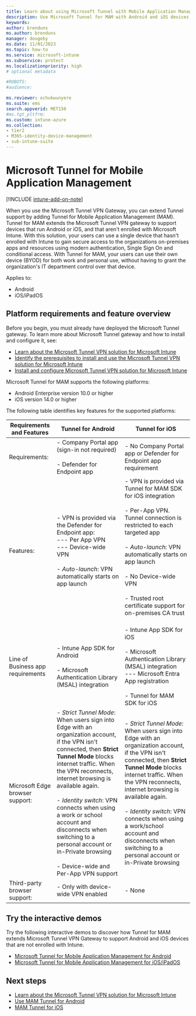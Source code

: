 ```yaml
---
title: Learn about using Microsoft Tunnel with Mobile Application Management
description: Use Microsoft Tunnel for MAM with Android and iOS devices. Tunnel support for MAM expands access to your organizational resources for devices that can't or haven't enrolled with Microsoft Intune.
keywords:
author: brenduns
ms.author: brenduns
manager: dougeby
ms.date: 11/01/2023
ms.topic: how-to
ms.service: microsoft-intune
ms.subservice: protect
ms.localizationpriority: high
# optional metadata

#ROBOTS:
#audience:

ms.reviewer: ochukwunyere
ms.suite: ems
search.appverid: MET150
#ms.tgt_pltfrm:
ms.custom: intune-azure
ms.collection:
- tier2
- M365-identity-device-management
- sub-intune-suite
---
```


# Microsoft Tunnel for Mobile Application Management

[!INCLUDE [intune-add-on-note](../includes/intune-plan2-suite-note.md)]

When you use the Microsoft Tunnel VPN Gateway, you can extend Tunnel support by adding Tunnel for Mobile Application Management (MAM). Tunnel for MAM extends the Microsoft Tunnel VPN gateway to support devices that run Android or iOS, and that aren't enrolled with Microsoft Intune. With this solution, your users can use a single device that hasn't enrolled with Intune to gain secure access to the organizations on-premises apps and resources using modern authentication, Single Sign On and conditional access. With Tunnel for MAM, your users can use their own device (BYOD) for both work and personal use, without having to grant the organization's IT department control over that device.

Applies to:

- Android
- iOS/iPadOS

## Platform requirements and feature overview

Before you begin, you must already have deployed the Microsoft Tunnel gateway. To learn more about Microsoft Tunnel gateway and how to install and configure it,  see:

- [Learn about the Microsoft Tunnel VPN solution for Microsoft Intune](../protect/microsoft-tunnel-overview.md)
- [Identify the prerequisites to install and use the Microsoft Tunnel VPN solution for Microsoft Intune](../protect/microsoft-tunnel-prerequisites.md)
- [Install and configure Microsoft Tunnel VPN solution for Microsoft Intune](../protect/microsoft-tunnel-configure.md)

Microsoft Tunnel for MAM supports the following platforms:

- Android Enterprise version 10.0 or higher
- iOS version 14.0 or higher

The following table identifies key features for the supported platforms:

| Requirements and Features        |Tunnel for Android     | Tunnel for iOS           |
|------------------|-----------------------|--------------------------|
| Requirements:    | - Company Portal app (sign-in not required)</br></br> - Defender for Endpoint app     | - No Company Portal app or Defender for Endpoint app requirement   |
| Features:        | - VPN is provided via the Defender for Endpoint app: </br> --- Per App VPN </br> --- Device-wide VPN </br></br> - *Auto-launch*: VPN automatically starts on app launch   | - VPN is provided via Tunnel for MAM SDK for iOS integration </br></br> - Per-App VPN. Tunnel connection is restricted to each targeted app </br></br> - *Auto-launch*: VPN automatically starts on app launch </br></br>   -  No Device-wide VPN </br></br> - Trusted root certificate support for on-premises CA trust </br></br>  |
| Line of Business app requirements| - Intune App SDK for Android </br></br> - Microsoft Authentication Library (MSAL) integration  | - Intune App SDK for iOS  </br></br> - Microsoft Authentication Library (MSAL) integration </br> --- Microsoft Entra App registration </br></br> - Tunnel for MAM SDK for iOS    |
| Microsoft Edge browser support:| - *Strict Tunnel Mode*: When users sign into Edge with an organization account, if the VPN isn't connected, then **Strict Tunnel Mode** blocks internet traffic. When the VPN reconnects, internet browsing is available again. </br></br> - *Identity switch*: VPN connects when using a work or school account and disconnects when switching to a personal account or in-Private browsing </br></br> - Device-wide and Per-App VPN support  | - *Strict Tunnel Mode*: When users sign into Edge with an organization account, if the VPN isn't connected, then **Strict Tunnel Mode** blocks internet traffic. When the VPN reconnects, internet browsing is available again. </br></br> - *Identity switch*: VPN connects when using a work/school account and disconnects when switching to a personal account or in-Private browsing   |
| Third-party browser support:     | - Only with device-wide VPN enabled  | - None  |

## Try the interactive demos

Try the following interactive demos to discover how Tunnel for MAM extends Microsoft Tunnel VPN Gateway to support Android and iOS devices that are not enrolled with Intune.

- [Microsoft Tunnel for Mobile Application Management for Android]( https://regale.cloud/Microsoft/viewer/1896/microsoft-tunnel-for-mobile-application-management-for-android/index.html#/0/0)
- [Microsoft Tunnel for Mobile Application Management for iOS/iPadOS]( https://regale.cloud/Microsoft/viewer/1976/microsoft-tunnel-for-mobile-application-management-for-ios-ipados/index.html#/0/0)

## Next steps

- [Learn about the Microsoft Tunnel VPN solution for Microsoft Intune](../protect/microsoft-tunnel-overview.md)
- [Use MAM Tunnel for Android](../protect/microsoft-tunnel-mam-android.md)
- [MAM Tunnel for iOS](../protect/microsoft-tunnel-mam-ios.md)
